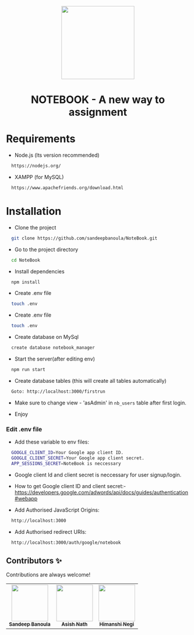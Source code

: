 <div align = "center">

<img height=200px src="./public/images/logo.svg">

# NOTEBOOK - A new way to assignment

</div>

# Requirements

- Node.js (lts version recommended)

```bash
  https://nodejs.org/
```

- XAMPP (for MySQL)

```bash
  https://www.apachefriends.org/download.html
```

# Installation

- Clone the project

```bash
  git clone https://github.com/sandeepbanoula/NoteBook.git
```

- Go to the project directory

```bash
  cd NoteBook
```

- Install dependencies

```bash
  npm install
```

- Create .env file

```bash
  touch .env
```

- Create .env file

```bash
  touch .env
```

- Create database on MySql

```bash
  create database notebook_manager
```

- Start the server(after editing env)

```bash
  npm run start
```

- Create database tables (this will create all tables automatically)

```bash
  Goto: http://localhost:3000/firstrun
```

- Make sure to change view - 'asAdmin' in `nb_users` table after first login.

- Enjoy

### Edit .env file

- Add these variable to env files:

```bash
  GOOGLE_CLIENT_ID=Your Google app client ID.
  GOOGLE_CLIENT_SECRET=Your Google app client secret.
  APP_SESSIONS_SECRET=NoteBook is neccessary
```

- Google client Id and client secret is neccessary for user signup/login.

- How to get Google client ID and client secret:-
  https://developers.google.com/adwords/api/docs/guides/authentication#webapp

- Add Authorised JavaScript Origins:

```bash
  http://localhost:3000
```

- Add Authorised redirect URIs:

```bash
  http://localhost:3000/auth/google/notebook
```

## Contributors ✨

Contributions are always welcome!

<table>
  <tr>
    <td align="center"><a href="https://github.com/sandeepbanoula" target="_blank"><img src="https://avatars.githubusercontent.com/u/65235940?v=4" width="100px;" alt=""/><br /><sub><b>Sandeep Banoula</b></sub></a><br /></td>
    <td align="center"><a href="https://github.com/blehnk" target="_blank"><img src="https://avatars.githubusercontent.com/u/59351771?v=4" width="100px;" alt=""/><br /><sub><b>Asish Nath</b></sub></a><br /></td>
    <td align="center"><a href="https://github.com/himanshinegi23" target="_blank"><img src="https://avatars.githubusercontent.com/u/143116065?v=4" width="100px;" alt=""/><br /><sub><b>Himanshi Negi</b></sub></a><br /></td>
  </tr>
</table>
